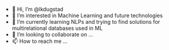 - 👋 Hi, I’m @lkdugstad
- 👀 I’m interested in Machine Learning and future technologies
- 🌱 I’m currently learning NLPs and trying to find solutions for multirelational databases used in ML
- 💞️ I’m looking to collaborate on ...
- 📫 How to reach me ...

<!---
lkdugstad/lkdugstad is a ✨ special ✨ repository because its `README.md` (this file) appears on your GitHub profile.
You can click the Preview link to take a look at your changes.
--->
